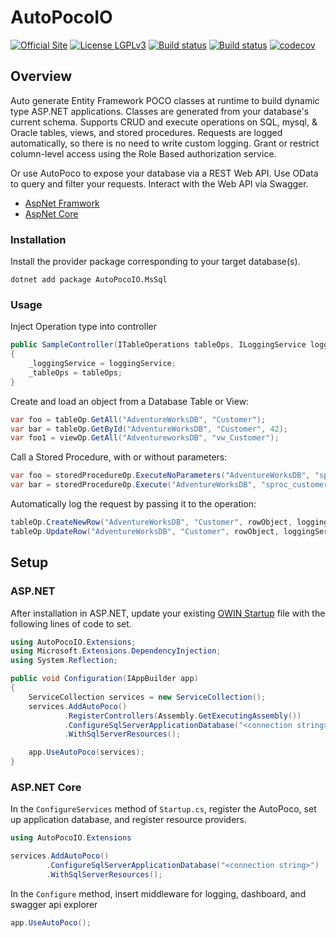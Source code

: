# AutoPocoIO

[![Official Site](https://img.shields.io/badge/site-autopoco.io-blue.svg)](http://autopoco.io) [![License LGPLv3](https://img.shields.io/badge/license-LGPLv3-green.svg)](http://www.gnu.org/licenses/lgpl-3.0.html) [![Build status](https://ci.appveyor.com/api/projects/status/4qe1ffp77uaecy29/branch/master?svg=true&passingText=Master%20Passed&pendingText=Master%20Building&failingText=Master%20Failed)](https://ci.appveyor.com/project/pjames997/autopocoio/branch/master) [![Build status](https://ci.appveyor.com/api/projects/status/4qe1ffp77uaecy29/branch/dev?svg=true&passingText=Dev%20Passed&pendingText=Dev%20Building&failingText=Dev%20Failed)](https://ci.appveyor.com/project/pjames997/autopocoio/branch/dev) [![codecov](https://codecov.io/gh/AutoPocoIO/AutoPocoIO/branch/dev/graph/badge.svg)](https://codecov.io/gh/AutoPocoIO/AutoPocoIO)



## Overview
Auto generate Entity Framework POCO classes at runtime to build dynamic type ASP.NET applications. Classes are generated from your database's current schema. Supports CRUD and execute operations on SQL, mysql, & Oracle tables, views, and stored procedures. Requests are logged automatically, so there is no need to write custom logging. Grant or restrict column-level access using the Role Based authorization service.

Or use AutoPoco to expose your database via a REST Web API. Use OData to query and filter your requests. Interact with the Web API via Swagger.

* [AspNet Framwork](#aspnet)
* [AspNet Core](#aspnet-core)

### Installation
Install the provider package corresponding to your target database(s). 
```
dotnet add package AutoPocoIO.MsSql
```

### Usage
Inject Operation type into controller
```csharp
public SampleController(ITableOperations tableOps, ILoggingService loggingService)
{
    _loggingService = loggingService;
    _tableOps = tableOps;
}
```

Create and load an object from a Database Table or View:
```csharp
var foo = tableOp.GetAll("AdventureWorksDB", "Customer");
var bar = tableOp.GetById("AdventureWorksDB", "Customer", 42);
var foo1 = viewOp.GetAll("AdventureworksDB", "vw_Customer");
```
Call a Stored Procedure, with or without parameters:
```csharp
var foo = storedProcedureOp.ExecuteNoParameters("AdventureWorksDB", "sproc_Customers");
var bar = storedProcedureOp.Execute("AdventureWorksDB", "sproc_customer", "'id': 1");
```
Automatically log the request by passing it to the operation:
```csharp
tableOp.CreateNewRow("AdventureWorksDB", "Customer", rowObject, loggingService);
tableOp.UpdateRow("AdventureWorksDB", "Customer", rowObject, loggingService);
```

## Setup
### ASP.NET
After installation in ASP.NET, update your existing [OWIN Startup](http://www.asp.net/aspnet/overview/owin-and-katana/owin-startup-class-detection) file with the following lines of code to set.

```csharp
using AutoPocoIO.Extensions;
using Microsoft.Extensions.DependencyInjection;
using System.Reflection;
```

```csharp
public void Configuration(IAppBuilder app)
{
    ServiceCollection services = new ServiceCollection();
    services.AddAutoPoco()
            .RegisterControllers(Assembly.GetExecutingAssembly())
            .ConfigureSqlServerApplicationDatabase("<connection string>")
            .WithSqlServerResources();

    app.UseAutoPoco(services);
}
```
### ASP.NET Core
In the `ConfigureServices` method of `Startup.cs`, register the AutoPoco, set up application database, and register resource providers.

```csharp
using AutoPocoIO.Extensions
```

```csharp
services.AddAutoPoco()
        .ConfigureSqlServerApplicationDatabase("<connection string>")
        .WithSqlServerResources();
```
In the `Configure` method, insert middleware for logging, dashboard, and swagger api explorer

```csharp
app.UseAutoPoco();
```
